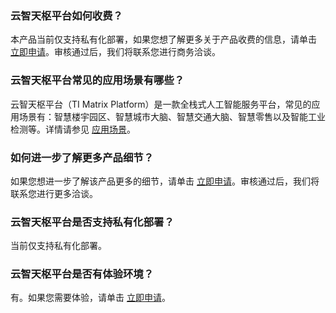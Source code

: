 ### 云智天枢平台如何收费？
本产品当前仅支持私有化部署，如果您想了解更多关于产品收费的信息，请单击 [立即申请](https://cloud.tencent.com/apply/p/wb0rypfnsbi)。审核通过后，我们将联系您进行商务洽谈。

### 云智天枢平台常见的应用场景有哪些？
云智天枢平台（TI Matrix Platform）是一款全栈式人工智能服务平台，常见的应用场景有：智慧楼宇园区、智慧城市大脑、智慧交通大脑、智慧零售以及智能工业检测等。详情请参见 [应用场景](https://cloud.tencent.com/document/product/1026/32123)。

### 如何进一步了解更多产品细节？
如果您想进一步了解该产品更多的细节，请单击 [立即申请](https://cloud.tencent.com/apply/p/wb0rypfnsbi)。审核通过后，我们将联系您进行更多洽谈。


### 云智天枢平台是否支持私有化部署？
当前仅支持私有化部署。
 
### 云智天枢平台是否有体验环境？
有。如果您需要体验，请单击 [立即申请](https://cloud.tencent.com/apply/p/wb0rypfnsbi)。
